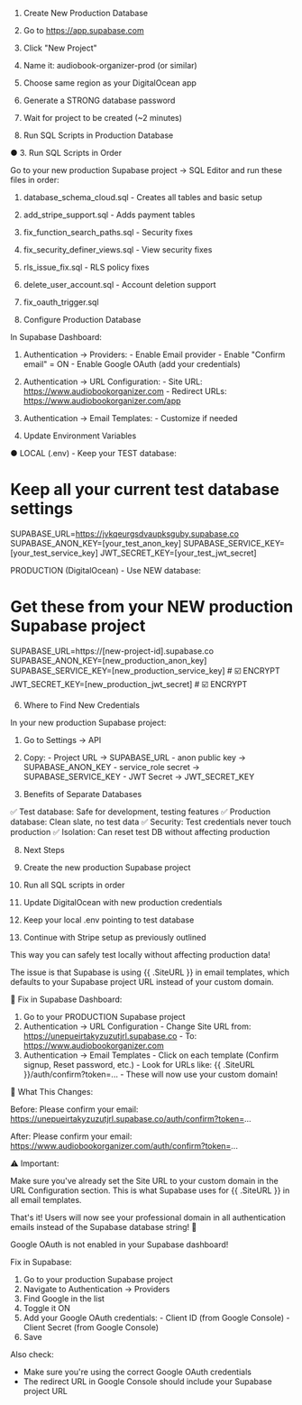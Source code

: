 

  1. Create New Production Database

  1. Go to https://app.supabase.com
  2. Click "New Project"
  3. Name it: audiobook-organizer-prod (or similar)
  4. Choose same region as your DigitalOcean app
  5. Generate a STRONG database password
  6. Wait for project to be created (~2 minutes)

  2. Run SQL Scripts in Production Database

● 3. Run SQL Scripts in Order

  Go to your new production Supabase project → SQL Editor and run these files in order:

  1. database_schema_cloud.sql - Creates all tables and basic setup
  2. add_stripe_support.sql - Adds payment tables
  3. fix_function_search_paths.sql - Security fixes
  4. fix_security_definer_views.sql - View security fixes
  5. rls_issue_fix.sql - RLS policy fixes
  6. delete_user_account.sql - Account deletion support
  7. fix_oauth_trigger.sql 

  4. Configure Production Database

  In Supabase Dashboard:
  1. Authentication → Providers:
    - Enable Email provider
    - Enable "Confirm email" = ON
    - Enable Google OAuth (add your credentials)
  2. Authentication → URL Configuration:
    - Site URL: https://www.audiobookorganizer.com
    - Redirect URLs: https://www.audiobookorganizer.com/app
  3. Authentication → Email Templates:
    - Customize if needed

  5. Update Environment Variables


● LOCAL (.env) - Keep your TEST database:
  # Keep all your current test database settings
  SUPABASE_URL=https://jvkqeurgsdvaupksguby.supabase.co
  SUPABASE_ANON_KEY=[your_test_anon_key]
  SUPABASE_SERVICE_KEY=[your_test_service_key]
  JWT_SECRET_KEY=[your_test_jwt_secret]

  PRODUCTION (DigitalOcean) - Use NEW database:
  # Get these from your NEW production Supabase project
  SUPABASE_URL=https://[new-project-id].supabase.co
  SUPABASE_ANON_KEY=[new_production_anon_key]
  SUPABASE_SERVICE_KEY=[new_production_service_key]  # ☑️ ENCRYPT
  JWT_SECRET_KEY=[new_production_jwt_secret]  # ☑️ ENCRYPT

  6. Where to Find New Credentials

  In your new production Supabase project:
  1. Go to Settings → API
  2. Copy:
    - Project URL → SUPABASE_URL
    - anon public key → SUPABASE_ANON_KEY
    - service_role secret → SUPABASE_SERVICE_KEY
    - JWT Secret → JWT_SECRET_KEY

  7. Benefits of Separate Databases

  ✅ Test database: Safe for development, testing features
  ✅ Production database: Clean slate, no test data
  ✅ Security: Test credentials never touch production
  ✅ Isolation: Can reset test DB without affecting production

  8. Next Steps

  1. Create the new production Supabase project
  2. Run all SQL scripts in order
  3. Update DigitalOcean with new production credentials
  4. Keep your local .env pointing to test database
  5. Continue with Stripe setup as previously outlined

  This way you can safely test locally without affecting production data!

   The issue is that Supabase is using {{ .SiteURL }} in email templates, which defaults to your Supabase project
  URL instead of your custom domain.

  🔧 Fix in Supabase Dashboard:

  1. Go to your PRODUCTION Supabase project
  2. Authentication → URL Configuration
    - Change Site URL from: https://unepueirtakyzuzutjrl.supabase.co
    - To: https://www.audiobookorganizer.com
  3. Authentication → Email Templates
    - Click on each template (Confirm signup, Reset password, etc.)
    - Look for URLs like: {{ .SiteURL }}/auth/confirm?token=...
    - These will now use your custom domain!

  📝 What This Changes:

  Before:
  Please confirm your email:
  https://unepueirtakyzuzutjrl.supabase.co/auth/confirm?token=...

  After:
  Please confirm your email:
  https://www.audiobookorganizer.com/auth/confirm?token=...

  ⚠️ Important:

  Make sure you've already set the Site URL to your custom domain in the URL Configuration section. This is what
  Supabase uses for {{ .SiteURL }} in all email templates.

  That's it! Users will now see your professional domain in all authentication emails instead of the Supabase
  database string! 🎉


  Google OAuth is not enabled in your Supabase dashboard!

  Fix in Supabase:
  1. Go to your production Supabase project
  2. Navigate to Authentication → Providers
  3. Find Google in the list
  4. Toggle it ON
  5. Add your Google OAuth credentials:
    - Client ID (from Google Console)
    - Client Secret (from Google Console)
  6. Save

  Also check:
  - Make sure you're using the correct Google OAuth credentials
  - The redirect URL in Google Console should include your Supabase project URL